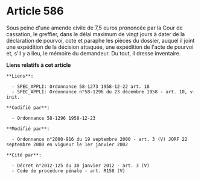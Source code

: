 # Article 586

Sous peine d'une amende civile de 7,5 euros prononcée par la Cour de cassation, le greffier, dans le délai maximum de vingt
jours à dater de la déclaration de pourvoi, cote et paraphe les pièces du dossier, auquel il joint une expédition de la
décision attaquée, une expédition de l'acte de pourvoi et, s'il y a lieu, le mémoire du demandeur. Du tout, il dresse
inventaire.

**Liens relatifs à cet article**

	**Liens**:

	  - SPEC_APPLI: Ordonnance 58-1273 1958-12-22 art. 18
	  - SPEC_APPLI: Ordonnance n°58-1296 du 23 décembre 1958 - art. 10, v. init.

	**Codifié par**:

	  - Ordonnance 58-1296 1958-12-23

	**Modifié par**:

	  - Ordonnance n°2000-916 du 19 septembre 2000 - art. 3 (V) JORF 22 septembre 2000 en vigueur le 1er janvier 2002

	**Cité par**:

	  - Décret n°2012-125 du 30 janvier 2012 - art. 3 (V)
	  - Code de procédure pénale - art. R158 (V)
